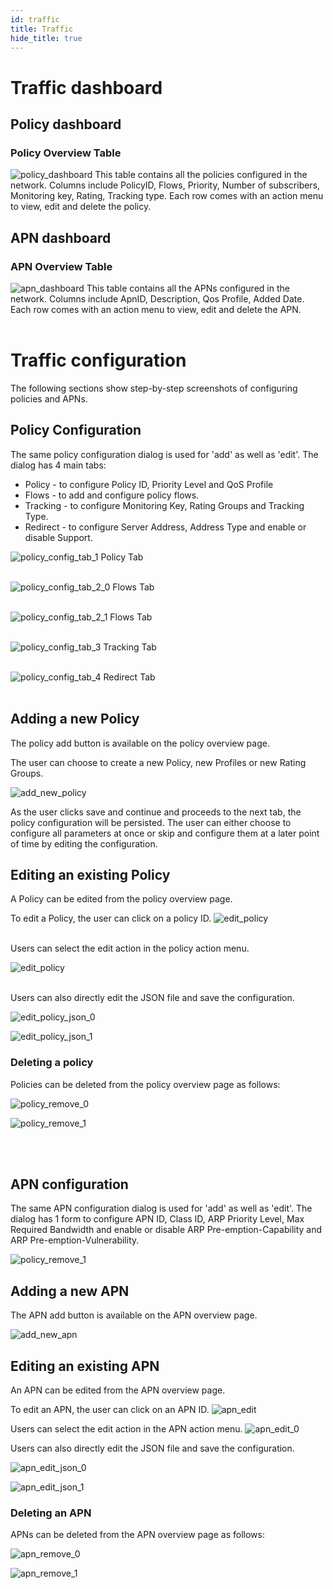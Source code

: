 ```yaml
---
id: traffic
title: Traffic
hide_title: true
---
```


# Traffic dashboard

## Policy dashboard
### Policy Overview Table
![policy_dashboard](assets/nms/userguide/policy_overview.png)
This table contains all the policies configured in the network.
Columns include PolicyID, Flows, Priority,  Number of subscribers, Monitoring key, Rating, Tracking type. Each row comes with an action menu to view, edit and delete the policy.


## APN dashboard
### APN Overview Table
![apn_dashboard](assets/nms/userguide/apn_overview.png)
This table contains all the APNs configured in the network. Columns include ApnID, Description, Qos Profile, Added Date. Each row comes with an action menu to view, edit and delete the APN.
<br />
<br />

# Traffic configuration
The following sections show step-by-step screenshots of configuring policies and APNs.

## Policy Configuration
The same policy configuration dialog is used for 'add' as well as 'edit'. The dialog has 4 main tabs:

* Policy - to configure Policy ID, Priority Level and QoS Profile
* Flows - to add and configure policy flows.
* Tracking - to configure Monitoring Key, Rating Groups and Tracking Type.
* Redirect - to configure Server Address, Address Type and enable or disable Support.

![policy_config_tab_1](assets/nms/userguide/policy_configuration_1.png)
Policy Tab
<br />
<br />

![policy_config_tab_2_0](assets/nms/userguide/policy_configuration_2.png)
Flows Tab
<br />
<br />

![policy_config_tab_2_1](assets/nms/userguide/policy_configuration_2_1.png)
Flows Tab
<br />
<br />

![policy_config_tab_3](assets/nms/userguide/policy_configuration_3.png)
Tracking Tab
<br />
<br />

![policy_config_tab_4](assets/nms/userguide/policy_configuration_4.png)
Redirect Tab
<br />
<br />

## Adding a new Policy
The policy add button is available on the policy overview page.

The user can choose to create a new Policy, new Profiles or new Rating Groups.

![add_new_policy](assets/nms/userguide/policy_add_new.png)

As the user clicks save and continue and proceeds to the next tab, the policy configuration will be persisted. The user can either choose to configure all parameters at once or skip and configure them at a later point of time by editing the configuration.


## Editing an existing Policy
A Policy can be edited from the policy overview page.

To edit a Policy, the user can click on a policy ID.
![edit_policy](assets/nms/userguide/policy_edit.png)
<br />
<br />

Users can select the edit action in the policy action menu.

![edit_policy](assets/nms/userguide/policy_edit_0.png)
<br />
<br />


Users can also directly edit the JSON file and save the configuration.

![edit_policy_json_0](assets/nms/userguide/policy_edit_json_0.png)

![edit_policy_json_1](assets/nms/userguide/policy_edit_json_1.png)


### Deleting a policy
Policies can be deleted from the policy overview page as follows:

![policy_remove_0](assets/nms/userguide/policy_remove_0.png)

![policy_remove_1](assets/nms/userguide/policy_remove_1.png)

<br />
<br />

## APN configuration
The same APN configuration dialog is used for 'add' as well as 'edit'. The dialog has 1 form to configure APN ID, Class ID, ARP Priority Level, Max Required Bandwidth and enable or disable ARP Pre-emption-Capability and ARP Pre-emption-Vulnerability.

![policy_remove_1](assets/nms/userguide/apn_configuration.png)

## Adding a new APN

The APN add button is available on the APN overview page.

![add_new_apn](assets/nms/userguide/apn_add_new.png)

## Editing an existing APN

An APN can be edited from the APN overview page.

To edit an APN, the user can click on an APN ID.
![apn_edit](assets/nms/userguide/apn_edit.png)

Users can select the edit action in the APN action menu.
![apn_edit_0](assets/nms/userguide/apn_edit_0.png)

Users can also directly edit the JSON file and save the configuration.

![apn_edit_json_0](assets/nms/userguide/apn_edit_json_0.png)

![apn_edit_json_1](assets/nms/userguide/apn_edit_json_1.png)


### Deleting an APN
APNs can be deleted from the APN overview page as follows:

![apn_remove_0](assets/nms/userguide/apn_remove_0.png)

![apn_remove_1](assets/nms/userguide/apn_remove_1.png)
